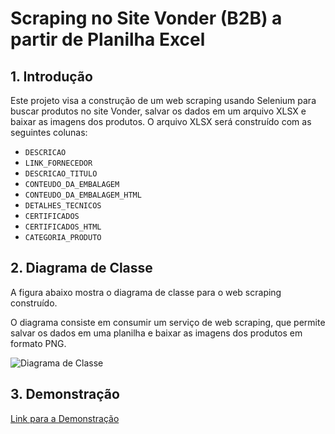 # Scraping no Site Vonder (B2B) a partir de Planilha Excel

## 1. Introdução

Este projeto visa a construção de um web scraping usando Selenium para buscar produtos no site Vonder, salvar os dados em um arquivo XLSX e baixar as imagens dos produtos. O arquivo XLSX será construído com as seguintes colunas:

- `DESCRICAO`
- `LINK_FORNECEDOR`
- `DESCRICAO_TITULO`
- `CONTEUDO_DA_EMBALAGEM`
- `CONTEUDO_DA_EMBALAGEM_HTML`
- `DETALHES_TECNICOS`
- `CERTIFICADOS`
- `CERTIFICADOS_HTML`
- `CATEGORIA_PRODUTO`

## 2. Diagrama de Classe

A figura abaixo mostra o diagrama de classe para o web scraping construído.

O diagrama consiste em consumir um serviço de web scraping, que permite salvar os dados em uma planilha e baixar as imagens dos produtos em formato PNG.

![Diagrama de Classe](https://static.wixstatic.com/media/123393_3d03b4107a7f42a9bfb5daecb7061388~mv2.png/v1/fill/w_740,h_533,al_c,q_90,usm_0.66_1.00_0.01,enc_auto/123393_3d03b4107a7f42a9bfb5daecb7061388~mv2.png) <!-- Substitua pelo caminho da imagem do diagrama de classe, se houver. -->

## 3. Demonstração
[Link para a Demonstração](https://www.youtube.com/watch?v=DL7q3rfEc_8)
<!-- Adicione aqui uma descrição visual ou capturas de tela da aplicação em funcionamento, se necessário. -->
